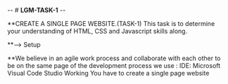 -- # **LGM-TASK-1**  --



**CREATE A SINGLE PAGE WEBSITE.(TASK-1)
This task is to determine your understanding of HTML, CSS and Javascript skills along.

**--> Setup

**We believe in an agile work process and collaborate with each other to be on the same page of the development process we use : IDE: Microsoft Visual Code Studio Working You have to create a single page website
